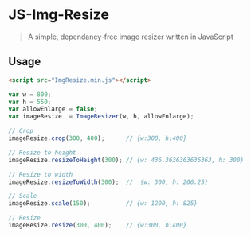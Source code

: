 # JS-Img-Resize
> A simple, dependancy-free image resizer written in JavaScript

## Usage

```html
<script src="ImgResize.min.js"></script>
```

```javascript
var w = 800;
var h = 550;
var allowEnlarge = false;
var imageResize  = ImageResizer(w, h, allowEnlarge);

// Crop
imageResize.crop(300, 400);      // {w:300, h:400}

// Resize to height
imageResize.resizeToHeight(300); // {w: 436.3636363636363, h: 300}

// Resize to width
imageResize.resizeToWidth(300);  //  {w: 300, h: 206.25}

// Scale
imageResize.scale(150);          // {w: 1200, h: 825}

// Resize
imageResize.resize(300, 400);    // {w:300, h:400}

```
